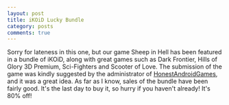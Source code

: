 ```yaml
---
layout: post
title: iKOiD Lucky Bundle
category: posts
comments: true
---
```


Sorry for lateness in this one, but our game Sheep in Hell has been featured in a bundle of iKOiD, along with great games such as Dark Frontier, Hills of Glory 3D Premium, Sci-Fighters and Scooter of Love. The submission of the game was kindly suggested by the administrator of [HonestAndroidGames](http://honestandroidgames.com), and it was a great idea. As far as I know, sales of the bundle have been fairly good. It's the last day to buy it, so hurry if you haven't already! It's 80% off!
